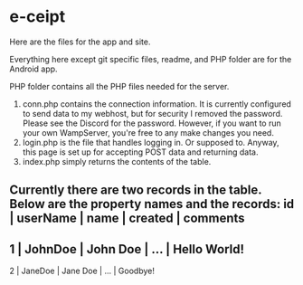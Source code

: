 # e-ceipt

Here are the files for the app and site.

Everything here except git specific files, readme, and PHP folder are for the Android app.

PHP folder contains all the PHP files needed for the server.
  1. conn.php contains the connection information. It is currently configured to send data to my webhost, but for security I removed the password. Please see the Discord for the password. However, if you want to run your own WampServer, you're free to any make changes you need.
  2. login.php is the file that handles logging in. Or supposed to. Anyway, this page is set up for accepting POST data and returning data.
  3. index.php simply returns the contents of the table.
  
Currently there are two records in the table. Below are the property names and the records:
id | userName | name | created | comments
-----------------------------------------
1 | JohnDoe | John Doe | ... | Hello World!
-------------------------------------------
2 | JaneDoe | Jane Doe | ... | Goodbye!
